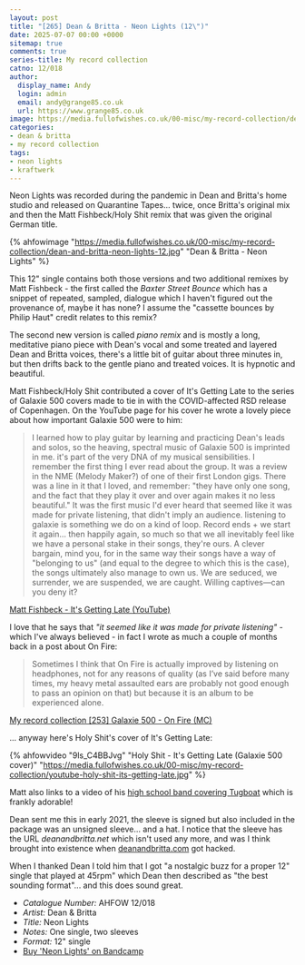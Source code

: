 ```yaml
---
layout: post
title: "[265] Dean & Britta - Neon Lights (12\")"
date: 2025-07-07 00:00 +0000
sitemap: true
comments: true
series-title: My record collection
catno: 12/018
author:
  display_name: Andy
  login: admin
  email: andy@grange85.co.uk
  url: https://www.grange85.co.uk
image: https://media.fullofwishes.co.uk/00-misc/my-record-collection/dean-and-britta-neon-lights-12.jpg
categories:
- dean & britta
- my record collection
tags:
- neon lights
- kraftwerk
---
```

Neon Lights was recorded during the pandemic in Dean and Britta's home studio and released on Quarantine Tapes... twice, once Britta's original mix and then the Matt Fishbeck/Holy Shit remix that was given the original German title.

{% ahfowimage "https://media.fullofwishes.co.uk/00-misc/my-record-collection/dean-and-britta-neon-lights-12.jpg" "Dean & Britta - Neon Lights" %}

This 12" single contains both those versions and two additional remixes by Matt Fishbeck - the first called the _Baxter Street Bounce_ which has a snippet of repeated, sampled, dialogue which I haven't figured out the provenance of, maybe it has none? I assume the "cassette bounces by Philip Haut" credit relates to this remix?

The second new version is called _piano remix_ and is mostly a long, meditative piano piece with Dean's vocal and some treated and layered Dean and Britta voices, there's a little bit of guitar about three minutes in, but then drifts back to the gentle piano and treated voices. It is hypnotic and beautiful.

Matt Fishbeck/Holy Shit contributed a cover of It's Getting Late to the series of Galaxie 500 covers made to tie in with the COVID-affected RSD release of Copenhagen. On the YouTube page for his cover he wrote a lovely piece about how important Galaxie 500 were to him:

<blockquote>
I learned how to play guitar by learning and practicing Dean's leads and solos, so the heaving, spectral music of Galaxie 500 is imprinted in me.  it's part of the very DNA of my musical sensibilities.  I remember the first thing I ever read about the group.  It was a review in the NME (Melody Maker?) of one of their first London gigs. There was a line in it that I loved, and remember: "they have only one song, and the fact that they play it over and over again makes it no less beautiful."  It was the first music I'd ever heard that seemed like it was made for private listening, that didn't imply an audience. listening to galaxie is something we do on a kind of loop.  Record ends + we start it again... then happily again, so much so that we all inevitably feel like we have a personal stake in their songs, they're ours.  A clever bargain, mind you, for in the same way their songs have a way of "belonging to us" (and equal to the degree to which this is the case), the songs ultimately also manage to own us.  We are seduced, we surrender, we are suspended, we are caught.  Willing captives—can you deny it?
</blockquote>
<p class="caption"><a href="https://www.youtube.com/watch?v=9ls_C4BBJvg">Matt Fishbeck - It's Getting Late (YouTube)</a></p>

I love that he says that _"it seemed like it was made for private listening"_ - which I've always believed - in fact I wrote as much a couple of months back in a post about On Fire:

<blockquote>
Sometimes I think that On Fire is actually improved by listening on headphones, not for any reasons of quality (as I’ve said before many times, my heavy metal assaulted ears are probably not good enough to pass an opinion on that) but because it is an album to be experienced alone.
</blockquote>
<p class="caption"><a href="https://www.fullofwishes.co.uk/2025/05/26/my-record-collection-galaxie-500-on-fire-mc/">My record collection [253] Galaxie 500 - On Fire (MC)</a></p>

... anyway here's Holy Shit's cover of It's Getting Late:

{% ahfowvideo "9ls_C4BBJvg" "Holy Shit - It's Getting Late (Galaxie 500 cover)" "https://media.fullofwishes.co.uk/00-misc/my-record-collection/youtube-holy-shit-its-getting-late.jpg" %}

Matt also links to a video of his [high school band covering Tugboat](https://www.youtube.com/watch?v=p_A6cClLvgM) which is frankly adorable!

Dean sent me this in early 2021, the sleeve is signed but also included in the package was an unsigned sleeve... and a hat. I notice that the sleeve has the URL _deanandbritta.net_ which isn't used any more, and was I think brought into existence when [deanandbritta.com](https://www.deanandbritta.com) got hacked.

When I thanked Dean I told him that I got "a nostalgic buzz for a proper 12" single that played at 45rpm" which Dean then described as "the best sounding format"... and this does sound great.

 - *Catalogue Number:* AHFOW 12/018
 - *Artist:* Dean & Britta
 - *Title:* Neon Lights
 - *Notes:* One single, two sleeves
 - *Format:* 12" single
 - [Buy 'Neon Lights' on Bandcamp](https://deanandbritta.bandcamp.com/album/neon-lights)


